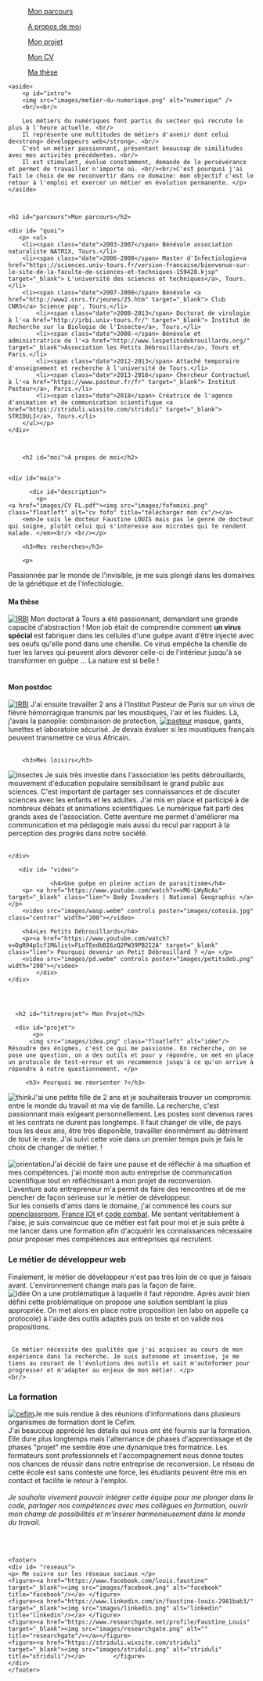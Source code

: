 
<html>
			<meta charset="utf-8"/>
			<link rel="stylesheet" href="style.css" />
	

<body>
<nav>
		<figure><a href="#parcours">Mon parcours</a></figure>
		<figure><a href="#moi">A propos de moi</a></figure>	
		<figure><a href="#titreprojet">Mon projet</a></figure>	
            	<figure><a href="images/CV FL.pdf" target="_blank">Mon CV</a></figure>
		<figure><a href="https://www.theses.fr/2013TOUR4037" target="_blank">Ma thèse</a></figure>
	 </nav>
	
<div id="container">
		
	
	<aside>
		<p id="intro">
		<img src="images/metier-du-numerique.png" alt="numerique" />
		<br/><br/>
		
		Les métiers du numériques font partis du secteur qui recrute le plus à l'heure actuelle. <br/>
		Il représente une multitudes de métiers d'avenir dont celui de<strong> développeurs web</strong>. <br/>
		C'est un métier passionnant, présentant beaucoup de similitudes avec mes activités précédentes. <br/>
		Il est stimulant, évolue constamment, demande de la persévérance et permet de travailler n'importe où. <br/><br/>C'est pourquoi j'ai fait le choix de me reconvertir dans ce domaine: mon objectif c'est le retour à l'emploi et exercer un métier en évolution permanente. </p>
	</aside>
	
	
	
	<h2 id="parcours">Mon parcours</h2>
	
	<div id= "quoi">
	   <p> <ul>
		<li><span class="date">2003-2007</span> Bénévole association naturaliste NATRIX, Tours.</li>
		<li><span class="date">2006-2008</span> Master d'Infectiologie<a href="https://sciences.univ-tours.fr/version-francaise/bienvenue-sur-le-site-de-la-faculte-de-sciences-et-techniques-159428.kjsp" target="_blank"> L'université des sciences et techniques</a>, Tours.</li>
		<li><span class="date">2007-2008</span> Bénévole <a href="http://www2.cnrs.fr/jeunes/25.htm" target="_blank"> Club CNRS</a> Science pop', Tours.</li>
			<li><span class="date">2008-2013</span> Doctorat de virologie à l'<a href="http://irbi.univ-tours.fr/" target="_blank"> Institut de Recherche sur la Biologie de l'Insecte</a>, Tours.</li>
			<li><span class="date">2008-</span> Bénévole et administratrice de l'<a href="http://www.lespetitsdebrouillards.org/" target="_blank">Association les Petits Débrouillards</a>, Tours et Paris.</li>
			<li><span class="date">2012-2013</span> Attaché temporaire d'enseignement et recherche à l'université de Tours.</li>
			<li><span class="date">2013-2016</span> Chercheur Contractuel à l'<a href="https://www.pasteur.fr/fr" target="_blank"> Institut Pasteur</a>, Paris.</li>
			<li><span class="date">2018</span> Créatrice de l'agence d'animation et de communication scientifique <a href="https://striduli.wixsite.com/striduli" target="_blank"> STRIDULI</a>, Tours.</li>
		</ul></p>
	</div>
	
	
	
	    <h2 id="moi">A propos de moi</h2>
	    
	    
	<div id="main">
	   
          <div id="description">
		    <p>
	<a href="images/CV FL.pdf"><img src="images/fofomini.png" class="floatleft" alt="cv fofo" title="télécharger mon cv"/></a>
		<em>Je suis le docteur Faustine LOUIS mais pas le genre de docteur qui soigne, plutôt celui qui s'interesse aux microbes qui te rendent malade. </em><br/> <br/></p>
		
		<h3>Mes recherches</h3>
		
		<p>
		
Passionnée par le monde de l'invisible, je me suis plongé dans les domaines de la génétique et de l'infectiologie. 
<h4>Ma thèse</h4>
<a href="http://irbi.univ-tours.fr/"><img src="images/IRBI.png" class="floatleft" alt="IRBI"/></a> Mon doctorat à Tours a été passionnant, demandant une grande capacité d'abstraction !  Mon job était de comprendre comment <strong>un virus spécial </strong>est fabriquer dans les cellules d'une guêpe avant d'être injecté avec ses oeufs qu'elle pond dans une chenille. Ce virus empêche la chenille de tuer les larves qui peuvent alors dévorer celle-ci de l'intérieur jusqu'à se transformer en guêpe ... La nature est si belle ! <br/><br/> 
<h4>Mon postdoc</h4>
<a href="http://irbi.univ-tours.fr/"><img src="images/IRBI.png" class="floatleft" alt="IRBI"/></a> J'ai ensuite travailler 2 ans à l'Institut Pasteur de Paris sur un virus de fièvre hémorragique transmis par les moustiques, l'air et les fluides. Là, j'avais la panoplie: combinaison de protection, <a href="https://www.pasteur.fr/"><img src="images/IP.png" class="floatright" alt="pasteur" /></a> masque, gants, lunettes et laboratoire sécurisé. Je devais évaluer si les moustiques français peuvent transmettre ce virus Africain. <br/><br/></p>

		<h3>Mes loisirs</h3>
<p> <img src="images/insect.jpg" class="floatleft" alt="insectes"/>
Je suis très investie dans l'association les petits débrouillards, mouvement d'éducation populaire sensibilisant le grand public aux sciences. C'est important de partager ses connaissances et de discuter sciences avec les enfants et les adultes. J'ai mis en place et participé à de nombreux débats et animations scientifiques. Le numérique fait parti  des grands axes de l'association. Cette aventure me permet d'améliorer ma communication et ma pédagogie mais aussi du recul par rapport à la perception des progrès dans notre société. <br/><br/></p>
	

	</div>
	
	   <div id= "video">
	   
                <h4>Une guêpe en pleine action de parasitisme</h4>
		<p> <a href="https://www.youtube.com/watch?v=vMG-LWyNcAs" target="_blank" class="lien"> Body Invaders | National Geographic </a> </p>
		<video src="images/wasp.webm" controls poster="images/cotesia.jpg" class="centrer" width="200"></video>
		
		<h4>Les Petits Débrouillards</h4>
		<p><a href="https://www.youtube.com/watch?v=DgR94p5cf1M&list=FLoTEedbBI6zQ2PW39PB2I2A" target="_blank" class="lien"> Pourquoi devenir un Petit Débrouillard ? </a> </p>
		<video src="images/pd.webm" controls poster="images/petitsdeb.png" width="200"></video>
            </div>
	</div>	




	  <h2 id="titreprojet"> Mon Projet</h2>
	  
	  <div id="projet">
		   <p>
		  <img src="images/idea.png" class="floatleft" alt="idée"/> Résoudre des énigmes, c'est ce qui me passionne. En recherche, on se pose une question, on a des outils et pour y répondre, on met en place un protocole de test-erreur et on recommence jusqu'à ce qu'on arrive à répondre à notre questionnement. </p>
		 
		 <h3> Pourquoi me réorienter ?</h3> 
		  
<p><img src="images/think.jpg" class="floatright" alt="think"/>J'ai une petite fille de 2 ans et je souhaiterais trouver un compromis entre le monde du travail et ma vie de famille.    La recherche, c'est passionnant mais exigeant personnellement. Les postes sont devenus rares et les contrats ne durent pas longtemps. Il faut changer de ville, de pays tous les deux ans, être très disponible, travailler énormément au détriment de tout le reste. J'ai suivi cette voie dans un premier temps puis je fais le choix de changer de métier.  ! <br/><br/> 
<img src="images/poisson.jpg" class="floatleft" alt="orientation"/>J'ai décidé de faire une pause et de réfléchir à ma situation et mes compétences. j'ai monté mon auto entreprise de communication scientifique tout en réfléchissant à mon projet de reconversion. <br/> L'aventure auto entrepreneur m'a permit de faire des rencontres et de me pencher de façon sérieuse sur le métier de développeur. </br> Sur les conseils d'amis dans le domaine, j'ai commencé les cours sur <a href="https://openclassrooms.com/" target="_blank">openclassroom</a>, <a href="http://www.france-ioi.org/" target="_blank">France IOI </a>et <a href="https://codecombat.com/" target="_blank">code combat</a>. Me sentant véritablement à l'aise, je suis convaincue que ce métier est fait pour moi et je suis prête à me lancer dans une formation afin d'acquérir les connaissances nécessaire pour proposer mes compétences aux entreprises qui recrutent. </p>

<h3>Le métier de développeur web</h3>

<p> Finalement, le métier de développeur n'est pas très loin de ce que je faisais avant. L'environnement change mais pas la façon de faire.  <br/> <img src="images/devweb.jpg" class="floatleft" alt="idée"/> 
	 On a une problématique à laquelle il faut répondre. Après avoir bien défini cette problématique on propose une solution semblant la plus appropriée. On met alors en place notre proposition (en labo on appelle ça protocole) à l'aide des outils adaptés puis on teste et on valide nos propositions. </br></br>
	 
	 Ce métier nécessite des qualités que j'ai acquises au cours de mon expérience dans la recherche. Je suis autonome et inventive, je me tiens au courant de l'évolutions des outils et sait m'autoformer pour progresser et m'adapter au enjeux de mon métier. </p>
	<br/>

<h3> La formation</h3>

<p><a href="https://www.cefim.eu/"><img src="images/cefim.png" class="floatright" alt="cefim" target="_blank"/></a>Je me suis rendue à des réunions d'informations dans plusieurs organismes de formation dont le Cefim. <br/>
	J'ai beaucoup apprécié les détails qui nous ont été fournis sur la formation. Elle dure plus longtemps mais l'alternance de phases d'apprentissage et de phases "projet" me semble être une dynamique très formatrice. Les formateurs sont professionnels et l'accompagnement nous donne toutes nos chances de réussir dans notre entreprise de reconversion. Le réseau de cette école est sans conteste une force, les étudiants peuvent être mis en contact et facilite le retour à l'emploi. <br/><br/>
	<em>Je souhaite vivement pouvoir intégrer cette équipe pour me plonger dans le code, partager nos compétences avec mes collègues en formation, ouvrir mon champ de possibilités et m'insérer harmonieusement dans le monde du travail.</em>   
</p>
	</div>
<br/><br/>
</div>	

	<footer>
	<div id= "reseaux">
	<p> Me suivre sur les réseaux sociaux </p>
	<figure><a href="https://www.facebook.com/louis.faustine" target="_blank"><img src="images/facebook.png" alt="facebook" title="facebook"/></a> </figure>
	<figure><a href="https://www.linkedin.com/in/faustine-louis-2981bab3/" target="_blank"><img src="images/linkedin.png" alt="linkedin" title="linkedin"/></a> </figure>
	<figure><a href="https://www.researchgate.net/profile/Faustine_Louis" target="_blank"><img src="images/researchgate.png" alt="" title="researchgate"/></a></figure> 
	<figure><a href="https://striduli.wixsite.com/striduli" target="_blank"><img src="images/striduli.png" alt="striduli" title="striduli"/></a> 		</figure>				
	</div>	
	</footer>
	

